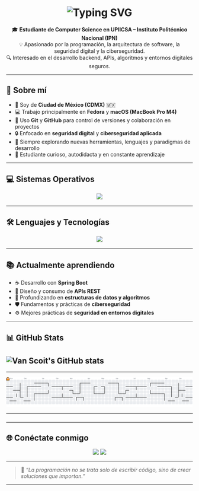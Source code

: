 <h1 align="center">
  <img src="https://readme-typing-svg.herokuapp.com?font=Fira+Code&pause=1000&color=0093FF&center=true&vCenter=true&width=600&lines=Hola%2C+soy+Ian+Aaron+Van+Scoit;Bienvenido+a+mi+perfil+de+GitHub!+👋" alt="Typing SVG" />
</h1>

<p align="center">
  🎓 <b>Estudiante de Computer Science en UPIICSA – Instituto Politécnico Nacional (IPN)</b>  
  <br>
  💡 Apasionado por la programación, la arquitectura de software, la seguridad digital y la ciberseguridad.  
  <br>
  🔍 Interesado en el desarrollo backend, APIs, algoritmos y entornos digitales seguros.
</p>

---

## 🧠 Sobre mí
- 🌆 Soy de **Ciudad de México (CDMX)** 🇲🇽  
- 💻 Trabajo principalmente en **Fedora** y **macOS (MacBook Pro M4)**  
- 🧰 Uso **Git** y **GitHub** para control de versiones y colaboración en proyectos  
- 🔒 Enfocado en **seguridad digital** y **ciberseguridad aplicada**  
- 🚀 Siempre explorando nuevas herramientas, lenguajes y paradigmas de desarrollo  
- 🧩 Estudiante curioso, autodidacta y en constante aprendizaje

---

## 💻 Sistemas Operativos
<p align="center">
  <img src="https://skillicons.dev/icons?i=linux,apple" height="70"/>
</p>

---

## 🛠️ Lenguajes y Tecnologías
<p align="center">
  <img src="https://skillicons.dev/icons?i=c,cpp,python,java,spring,git,vscode,html,css,js" />
</p>

---

## 📚 Actualmente aprendiendo
- ☕ Desarrollo con **Spring Boot**
- 🧩 Diseño y consumo de **APIs REST**
- 🧮 Profundizando en **estructuras de datos y algoritmos**
- 🛡️ Fundamentos y prácticas de **ciberseguridad**
- ⚙️ Mejores prácticas de **seguridad en entornos digitales**

---

## 📊 GitHub Stats
![Van Scoit's GitHub stats](https://github-readme-stats.vercel.app/api?username=AaronVanScoit&show_icons=true&theme=onedark)
---

---

<picture>
  <source media="(prefers-color-scheme: dark)" srcset="https://raw.githubusercontent.com/AaronVanScoit/AaronVanScoit/output/pacman-contribution-graph-dark.svg">
  <source media="(prefers-color-scheme: light)" srcset="https://raw.githubusercontent.com/AaronVanScoit/AaronVanScoit/output/pacman-contribution-graph.svg">
  <img alt="pacman contribution graph" src="https://raw.githubusercontent.com/AaronVanScoit/AaronVanScoit/output/pacman-contribution-graph.svg">
</picture>

---

###
---
## 🌐 Conéctate conmigo
<p align="center">
  <a href="https://github.com/ianvanscoit"><img src="https://img.shields.io/badge/GitHub-181717?style=for-the-badge&logo=github&logoColor=white"/></a>
  <a href="mailto:tuemail@example.com"><img src="https://img.shields.io/badge/Email-D14836?style=for-the-badge&logo=gmail&logoColor=white"/></a>
</p>

---

> 💬 *“La programación no se trata solo de escribir código, sino de crear soluciones que importan.”*

---

